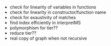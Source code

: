 - check for linearity of variables in functions
- check for linearity in constructor/function name
- check for exaustivity of matches
- find index efficiently in interpretMS 
- polymorphism for tier??
- reduce tier??
- real copy of graph when not recursive
